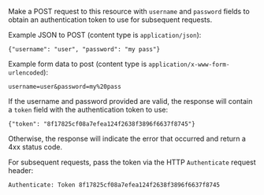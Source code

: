 Make a POST request to this resource with `username` and `password` fields to
obtain an authentication token to use for subsequent requests.

Example JSON to POST (content type is `application/json`):

    {"username": "user", "password": "my pass"}

Example form data to post (content type is `application/x-www-form-urlencoded`):

    username=user&password=my%20pass

If the username and password provided are valid, the response will contain a
`token` field with the authentication token to use:

    {"token": "8f17825cf08a7efea124f2638f3896f6637f8745"}

Otherwise, the response will indicate the error that occurred and return a 4xx
status code.

For subsequent requests, pass the token via the HTTP `Authenticate` request
header:

    Authenticate: Token 8f17825cf08a7efea124f2638f3896f6637f8745
